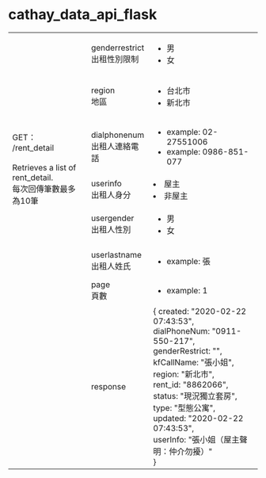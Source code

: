 # cathay_data_api_flask
 
<table>
<tr>
    <td rowspan="7"> GET：<br/>
        /rent_detail<br/>
        <br/>
        Retrieves a list of rent_detail.<br/>
        每次回傳筆數最多為10筆<br/>
        <td>genderrestrict<br/>出租性別限制</td> 
    <td> <ul>
        <li>男</li>
        <li>女</li>
		</ul>
	</td>
</tr>
<tr>
    <td>region<br/>地區</td>
    <td><ul>
        <li>台北市</li>
        <li>新北市</li>
		</ul></td>
</tr>
<tr>
    <td>dialphonenum<br/>出租人連絡電話</td>
    <td><ul>
        <li>example: 02-27551006</li>
        <li>example: 0986-851-077</li>
		</ul></td>
</tr>
<tr>
    <td>userinfo<br/>出租人身分</td>
    <td> <li>屋主</li>
        <li>非屋主</li></td>
</tr>
<tr>
    <td>usergender<br/>出租人性別</td>
    <td> <ul>
        <li>男</li>
        <li>女</li>
		</ul></td>
</tr>
<tr>
    <td>userlastname<br/>出租人姓氏</td>
    <td><ul>
        <li>example: 張</li>
		</ul</td>
</tr>
<tr>
    <td>page<br/>頁數</td>
    <td><ul>
        <li>example: 1</li>
		</ul</td>
</tr>
<tr>
    <td></td>
    <td>response</td>
    <td>{
created: "2020-02-22 07:43:53", <br/>
dialPhoneNum: "0911-550-217",<br/>
genderRestrict: "",<br/>
kfCallName: "張小姐",<br/>
region: "新北市",<br/>
rent_id: "8862066",<br/>
status: "現況獨立套房",<br/>
type: "型態公寓",<br/>
updated: "2020-02-22 07:43:53",<br/>
userInfo: "張小姐（屋主聲明：仲介勿擾）"<br/>
}</td>
</tr>

</table>
